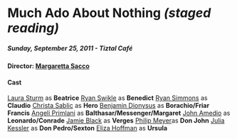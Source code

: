 Much Ado About Nothing *(staged reading)*
=====

##### Sunday, September 25, 2011 - Tiztal Café

#### Director: [Margaretta Sacco](http://accidentalshakespeare.com/company/margaretta_sacco)

#### Cast
[Laura Sturm](http://accidentalshakespeare.com/company/laura_sturm) as **__Beatrice__**
[Ryan Swikle](http://accidentalshakespeare.com/company/ryan_swinkle) as **__Benedict__**
[Ryan Simmons](http://accidentalshakespeare.com/company/ryan_simmons) as **__Claudio__**
[Christa Sablic](http://accidentalshakespeare.com/company/christa_sablic) as **__Hero__**
[Benjamin Dionysus](http://accidentalshakespeare.com/company/benjamin_dionysus) as **__Borachio/Friar Francis__**
[Angeli Primlani](http://accidentalshakespeare.com/company/angeli_primlani) as **__Balthasar/Messenger/Margaret__**
[John Amedio](http://accidentalshakespeare.com/company/john_amedio) as **__Leonardo/Conrade__**
[Jamie Black](http://accidentalshakespeare.com/company/jamie_black) as **__Verges__**
[Philip Meyer](http://accidentalshakespeare.com/company/philip_meyer)as **__Don John__**
[Julia Kessler](http://accidentalshakespeare.com/company/julia_kessler) as **__Don Pedro/Sexton__**
[Eliza Hoffman](http://accidentalshakespeare.com/company/eliza_hoffman) as **__Ursula__**



